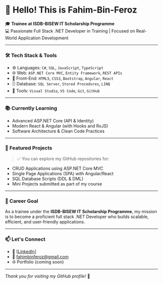 # 👋 Hello! This is Fahim-Bin-Feroz

🎓 **Trainee at ISDB-BISEW IT Scholarship Programme**  
💻 Passionate Full Stack .NET Developer in Training | Focused on Real-World Application Development

---

### 🛠️ Tech Stack & Tools

- ⚙️ Languages: `C#`, `SQL`, `JavaScript`, `TypeScript`
- 🌐 Web: `ASP.NET Core MVC`, `Entity Framework`, `REST APIs`
- 🧠 Front-End: `HTML5`, `CSS3`, `Bootstrap`, `Angular`, `React`
- 🗄️ Database: `SQL Server`, `Stored Procedures`, `LINQ`
- 🧰 Tools: `Visual Studio`, `VS Code`, `Git`, `GitHub`

---

### 📚 Currently Learning

- Advanced ASP.NET Core (API & Identity)
- Modern React & Angular (with Hooks and RxJS)
- Software Architecture & Clean Code Practices

---

### 📂 Featured Projects

> ✅ You can explore my GitHub repositories for:
- CRUD Applications using ASP.NET Core MVC
- Single Page Applications (SPA) with Angular/React
- SQL Database Scripts (DDL & DML)
- Mini Projects submitted as part of my course

---

### 🎯 Career Goal

As a trainee under the **ISDB-BISEW IT Scholarship Programme**, my mission is to become a proficient full stack .NET Developer who builds scalable, efficient, and user-friendly applications.

---

### 📫 Let's Connect

- 💼 [[LinkedIn](https://www.linkedin.com/in/fahimbinferoz)]  
- 📧 fahimbinferoz@gmail.com  
- 🌐 Portfolio (coming soon)

---

_Thank you for visiting my GitHub profile!_ 🚀
